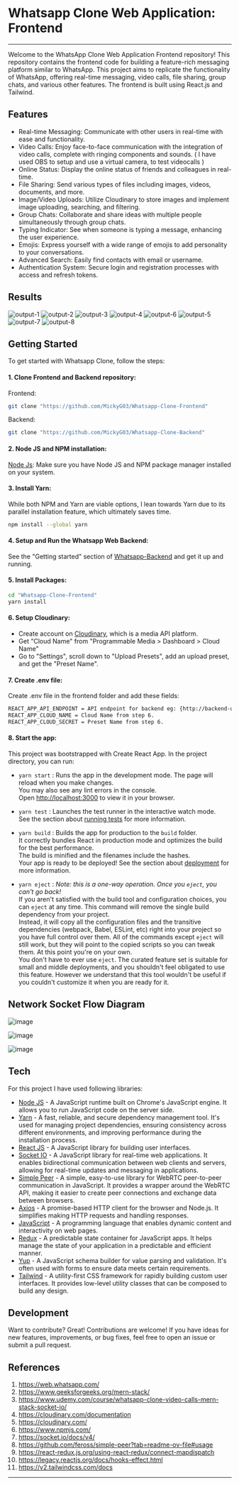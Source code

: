 # Whatsapp Clone Web Application: Frontend
---
Welcome to the WhatsApp Clone Web Application Frontend repository! This repository contains the frontend code for building a feature-rich messaging platform similar to WhatsApp. This project aims to replicate the functionality of WhatsApp, offering real-time messaging, video calls, file sharing, group chats, and various other features. The frontend is built using React.js and Tailwind.

## Features

- Real-time Messaging: Communicate with other users in real-time with ease and functionality.
- Video Calls: Enjoy face-to-face communication with the integration of video calls, complete with ringing components and sounds.
  ( I have used OBS to setup and use a virtual camera, to test videocalls )
- Online Status: Display the online status of friends and colleagues in real-time.
- File Sharing: Send various types of files including images, videos, documents, and more.
- Image/Video Uploads: Utilize Cloudinary to store images and implement image uploading, searching, and filtering.
- Group Chats: Collaborate and share ideas with multiple people simultaneously through group chats.
- Typing Indicator: See when someone is typing a message, enhancing the user experience.
- Emojis: Express yourself with a wide range of emojis to add personality to your conversations.
- Advanced Search: Easily find contacts with email or username.
- Authentication System: Secure login and registration processes with access and refresh tokens.

## Results
  ![output-1](https://github.com/MickyG03/Whatsapp-Clone-Frontend/assets/76037226/aa7b93c4-e30f-48ca-9412-a9008074268c)
  ![output-2](https://github.com/MickyG03/Whatsapp-Clone-Frontend/assets/76037226/28299196-e253-4185-ba06-c70cc09cc4a5)
  ![output-3](https://github.com/MickyG03/Whatsapp-Clone-Frontend/assets/76037226/4acc6f7f-e43b-4cf5-b5d6-c9fd7d9605c1)
  ![output-4](https://github.com/MickyG03/Whatsapp-Clone-Frontend/assets/76037226/3fdb32b2-ff21-44ec-90d6-2e2999b39333)
  ![output-6](https://github.com/MickyG03/Whatsapp-Clone-Frontend/assets/76037226/c5567c24-deef-47f1-a185-ce765fa9359e)
  ![output-5](https://github.com/MickyG03/Whatsapp-Clone-Frontend/assets/76037226/2de7a5bf-c8f4-441f-834b-de6b48ebf6b5)
  ![output-7](https://github.com/MickyG03/Whatsapp-Clone-Frontend/assets/76037226/48b7c152-32c0-48a4-b0e9-62add660efb4)
  ![output-8](https://github.com/MickyG03/Whatsapp-Clone-Frontend/assets/76037226/5581b73d-f218-4953-8572-2cd6557421f4)




## Getting Started
To get started with Whatsapp Clone, follow the steps:

#### 1. Clone Frontend and Backend repository: 
Frontend:
```sh
git clone "https://github.com/MickyG03/Whatsapp-Clone-Frontend"
```
Backend:
```sh
git clone "https://github.com/MickyG03/Whatsapp-Clone-Backend"
```
#### 2. Node JS and NPM installation: 
[Node Js]: Make sure you have Node JS and NPM package manager installed on your system.

#### 3. Install Yarn: 
While both NPM and Yarn are viable options, I lean towards Yarn due to its parallel installation feature, which ultimately saves time.
```sh
npm install --global yarn
```

#### 4. Setup and Run the Whatsapp Web Backend:
See the "Getting started" section of [Whatsapp-Backend] and get it up and running.

#### 5. Install Packages:
```sh
cd "Whatsapp-Clone-Frontend"
yarn install
```
#### 6. Setup Cloudinary:
- Create account on [Cloudinary], which is a media API platform.
- Get "Cloud Name" from "Programmable Media > Dashboard > Cloud Name"
- Go to "Settings", scroll down to "Upload Presets", add an upload preset, and get the "Preset Name".

#### 7. Create .env file:
Create .env file in the frontend folder and add these fields:
```sh
REACT_APP_API_ENDPOINT = API endpoint for backend eg: {http://backend-url:port/api/v1}
REACT_APP_CLOUD_NAME = Cloud Name from step 6.
REACT_APP_CLOUD_SECRET = Preset Name from step 6.
```

#### 8. Start the app:
This project was bootstrapped with Create React App. In the project directory, you can run:

- `yarn start` :
Runs the app in the development mode. The page will reload when you make changes.\
You may also see any lint errors in the console.\
Open [http://localhost:3000](http://localhost:3000) to view it in your browser.

- `yarn test` :
Launches the test runner in the interactive watch mode.\
See the section about [running tests](https://facebook.github.io/create-react-app/docs/running-tests) for more information.

- `yarn build` :
Builds the app for production to the `build` folder.\
It correctly bundles React in production mode and optimizes the build for the best performance.\
The build is minified and the filenames include the hashes.\
Your app is ready to be deployed!
See the section about [deployment](https://facebook.github.io/create-react-app/docs/deployment) for more information.

- `yarn eject` :
*Note: this is a one-way operation. Once you `eject`, you can't go back!*\
If you aren't satisfied with the build tool and configuration choices, you can `eject` at any time. This command will remove the single build dependency from your project.\
Instead, it will copy all the configuration files and the transitive dependencies (webpack, Babel, ESLint, etc) right into your project so you have full control over them. All of the commands except `eject` will still work, but they will point to the copied scripts so you can tweak them. At this point you're on your own.\
You don't have to ever use `eject`. The curated feature set is suitable for small and middle deployments, and you shouldn't feel obligated to use this feature. However we understand that this tool wouldn't be useful if you couldn't customize it when you are ready for it.

## Network Socket Flow Diagram

![image](https://github.com/MickyG03/Whatsapp-Clone-Frontend/assets/76037226/a06106af-8ab6-4f38-93e4-5445ee40041d)

![image](https://github.com/MickyG03/Whatsapp-Clone-Frontend/assets/76037226/ad738772-8caa-402c-82ac-efe1dca2b14e)

![image](https://github.com/MickyG03/Whatsapp-Clone-Frontend/assets/76037226/0588fed7-a5ba-462d-be1b-ceb00a6443a7)


## Tech
For this project I have used following libraries:

- [Node JS] - A JavaScript runtime built on Chrome's JavaScript engine. It allows you to run JavaScript code on the server side. 
- [Yarn] - A fast, reliable, and secure dependency management tool. It's used for managing project dependencies, ensuring consistency across different environments, and improving performance during the installation process.
- [React JS] -  A JavaScript library for building user interfaces.
- [Socket IO] - A JavaScript library for real-time web applications. It enables bidirectional communication between web clients and servers, allowing for real-time updates and messaging in applications.
- [Simple Peer] - A simple, easy-to-use library for WebRTC peer-to-peer communication in JavaScript. It provides a wrapper around the WebRTC API, making it easier to create peer connections and exchange data between browsers.
- [Axios] - A promise-based HTTP client for the browser and Node.js. It simplifies making HTTP requests and handling responses.
- [JavaScript] - A programming language that enables dynamic content and interactivity on web pages.
- [Redux] - A predictable state container for JavaScript apps. It helps manage the state of your application in a predictable and efficient manner.
- [Yup] - A JavaScript schema builder for value parsing and validation. It's often used with forms to ensure data meets certain requirements.
- [Tailwind] - A utility-first CSS framework for rapidly building custom user interfaces. It provides low-level utility classes that can be composed to build any design.

## Development

Want to contribute? Great!
Contributions are welcome! If you have ideas for new features, improvements, or bug fixes, feel free to open an issue or submit a pull request.

## References

1. https://web.whatsapp.com/
2. https://www.geeksforgeeks.org/mern-stack/
3. https://www.udemy.com/course/whatsapp-clone-video-calls-mern-stack-socket-io/
4. https://cloudinary.com/documentation
5. https://cloudinary.com/
6. https://www.npmjs.com/
7. https://socket.io/docs/v4/
8. https://github.com/feross/simple-peer?tab=readme-ov-file#usage
9. https://react-redux.js.org/using-react-redux/connect-mapdispatch
10. https://legacy.reactjs.org/docs/hooks-effect.html
11. https://v2.tailwindcss.com/docs
---

[//]: # (These are reference links used in the body of this note and get stripped out when the markdown processor does its job. There is no need to format nicely because it shouldn't be seen. Thanks SO - http://stackoverflow.com/questions/4823468/store-comments-in-markdown-syntax)

   [Node JS]: <https://nodejs.org/en/download>
   [Whatsapp-Frontend]: <https://github.com/MickyG03/Whatsapp-Clone-Frontend>
   [Whatsapp-Backend]: <https://github.com/MickyG03/Whatsapp-Clone-Backend>
   [Cloudinary]: <https://cloudinary.com/>
   [Javascript]: <https://www.javascript.com/>
   [React JS]: <https://react.dev/>
   [Yarn]: <https://classic.yarnpkg.com/en/>
   [Socket IO]: <https://socket.io>
   [Simple Peer]: <https://github.com/feross/simple-peer>
   [Axios]: <https://axios-http.com/> 
   [Redux]: <https://redux.js.org/>
   [Yup]: <https://github.com/jquense/yup>
   [Tailwind]: <https://tailwindcss.com/>
